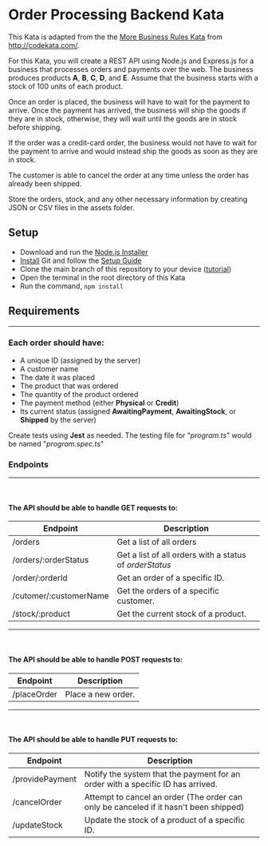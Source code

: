 # Order Processing Backend Kata
This Kata is adapted from the the [More Business Rules Kata](http://codekata.com/kata/kata17-more-business-rules/) from http://codekata.com/.

For this Kata, you will create a REST API using Node.js and Express.js for a business that processes orders and payments over the web. The business produces products **A**, **B**, **C**, **D**, and **E**. Assume that the business starts with a stock of 100 units of each product.

Once an order is placed, the business will have to wait for the payment to arrive. Once the payment has arrived, the business will ship the goods if they are in stock, otherwise, they will wait until the goods are in stock before shipping.

If the order was a credit-card order, the business would not have to wait for the payment to arrive and would instead ship the goods as soon as they are in stock.

The customer is able to cancel the order at any time unless the order has already been shipped.

Store the orders, stock, and any other necessary information by creating JSON or CSV files in the assets folder.

## **Setup**
- Download and run the [Node.js Installer](https://nodejs.dev/en/download/)
- [Install](https://git-scm.com/downloads) Git and follow the [Setup Guide](https://git-scm.com/book/en/v2/Getting-Started-First-Time-Git-Setup)
- Clone the main branch of this repository to your device ([tutorial](https://docs.github.com/en/repositories/creating-and-managing-repositories/cloning-a-repository))
- Open the terminal in the root directory of this Kata
- Run the command, `npm install`

## **Requirements**
<hr>

### Each order should have: 
- A unique ID (assigned by the server)
- A customer name
- The date it was placed
- The product that was ordered
- The quantity of the product ordered
- The payment method (either **Physical** or **Credit**)
- Its current status (assigned **AwaitingPayment**, **AwaitingStock**, or **Shipped** by the server)

Create tests using **Jest** as needed. The testing file for "*program.ts*" would be named "*program.spec.ts*"

### **Endpoints**

<hr>
<br>

#### The API should be able to handle GET requests to:
| Endpoint | Description |
| --- | --- |
| /orders | Get a list of all orders |
| /orders/:orderStatus | Get a list of all orders with a status of *orderStatus*|
| /order/:orderId | Get an order of a specific ID. |
| /cutomer/:customerName | Get the orders of a specific customer. |
| /stock/:product | Get the current stock of a product. |

<hr>
<br>

#### The API should be able to handle POST requests to:
| Endpoint | Description |
| ---      | ---         |
| /placeOrder | Place a new order. |

<hr>
<br>

#### The API should be able to handle PUT requests to:
| Endpoint | Description |
| --- | --- |
| /providePayment | Notify the system that the payment for an order with a specific ID has arrived.
| /cancelOrder |Attempt to cancel an order (The order can only be canceled if it hasn't been shipped) |.
| /updateStock | Update the stock of a product of a specific ID. |
